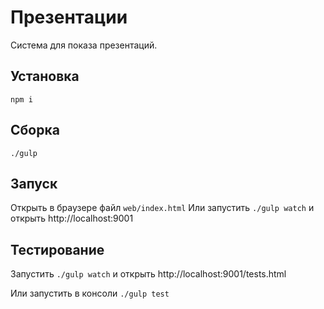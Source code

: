 Презентации
=========

Система для показа презентаций.

Установка
------------

`npm i`

Сборка
-----

`./gulp`

Запуск
------

Открыть в браузере файл `web/index.html`
Или запустить `./gulp watch` и открыть http://localhost:9001

Тестирование
------------
Запустить `./gulp watch` и открыть http://localhost:9001/tests.html

Или запустить в консоли `./gulp test`

